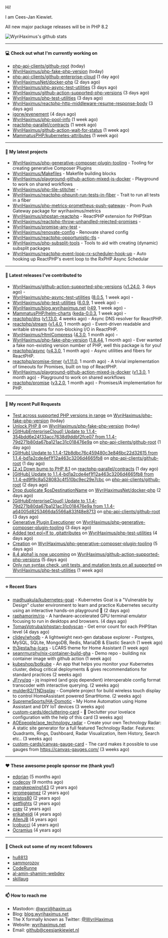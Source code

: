 Hi!

I am Cees-Jan Kiewiet.

All new major package releases will be in PHP 8.2

![WyriHaximus's github stats](https://github-readme-stats.vercel.app/api?username=WyriHaximus&show_icons=true)

---

#### 💻 Check out what I'm currently working on

- [php-api-clients/github-root](https://github.com/php-api-clients/github-root) (today)
- [WyriHaximus/php-fake-php-version](https://github.com/WyriHaximus/php-fake-php-version) (today)
- [php-api-clients/github-enterprise-cloud](https://github.com/php-api-clients/github-enterprise-cloud) (1 day ago)
- [WyriHaximusNet/docker-php](https://github.com/WyriHaximusNet/docker-php) (2 days ago)
- [WyriHaximus/php-async-test-utilities](https://github.com/WyriHaximus/php-async-test-utilities) (3 days ago)
- [WyriHaximus/github-action-supported-php-versions](https://github.com/WyriHaximus/github-action-supported-php-versions) (3 days ago)
- [WyriHaximus/php-test-utilities](https://github.com/WyriHaximus/php-test-utilities) (3 days ago)
- [WyriHaximus/reactphp-http-middleware-resume-response-body](https://github.com/WyriHaximus/reactphp-http-middleware-resume-response-body) (3 days ago)
- [igorw/evenement](https://github.com/igorw/evenement) (4 days ago)
- [WyriHaximus/php-pool-info](https://github.com/WyriHaximus/php-pool-info) (1 week ago)
- [reactphp-parallel/contracts](https://github.com/reactphp-parallel/contracts) (1 week ago)
- [WyriHaximus/github-action-wait-for-status](https://github.com/WyriHaximus/github-action-wait-for-status) (1 week ago)
- [MammatusPHP/kubernetes-attributes](https://github.com/MammatusPHP/kubernetes-attributes) (1 week ago)

---

#### 🌱 My latest projects

- [WyriHaximus/php-generative-composer-plugin-tooling](https://github.com/WyriHaximus/php-generative-composer-plugin-tooling) - Tooling for creating generative Composer Plugins
- [WyriHaximus/Makefiles](https://github.com/WyriHaximus/Makefiles) - Makefile building blocks
- [WyriHaximus/playground-github-action-mixed-js-docker](https://github.com/WyriHaximus/playground-github-action-mixed-js-docker) - Playground to work on shared workflows
- [WyriHaximus/php-tile-stitcher](https://github.com/WyriHaximus/php-tile-stitcher) - 
- [WyriHaximus/reactphp-phpunit-run-tests-in-fiber](https://github.com/WyriHaximus/reactphp-phpunit-run-tests-in-fiber) - Trait to run all tests in a fiber
- [WyriHaximus/php-metrics-prometheus-push-gateway](https://github.com/WyriHaximus/php-metrics-prometheus-push-gateway) - Prom Push Gateway package for wyrihaximus/metrics
- [WyriHaximus/phpstan-reactphp](https://github.com/WyriHaximus/phpstan-reactphp) - ReactPHP extension for PHPStan
- [WyriHaximus/reactphp-throw-unhandled-rejected-promises](https://github.com/WyriHaximus/reactphp-throw-unhandled-rejected-promises) - 
- [WyriHaximus/promise-any-test](https://github.com/WyriHaximus/promise-any-test) - 
- [WyriHaximus/renovate-config](https://github.com/WyriHaximus/renovate-config) - Renovate shared config
- [WyriHaximus/reactphp-opportunistic-tls](https://github.com/WyriHaximus/reactphp-opportunistic-tls) - 
- [WyriHaximus/php-subsplit-tools](https://github.com/WyriHaximus/php-subsplit-tools) - Tools to aid with creating (dynamic) subsplit packages
- [WyriHaximus/reactphp-event-loop-rx-scheduler-hook-up](https://github.com/WyriHaximus/reactphp-event-loop-rx-scheduler-hook-up) - Auto hooking up ReactPHP&#39;s event loop to the RxPHP Async Schedular

---

#### 🔭 Latest releases I've contributed to

- [WyriHaximus/github-action-supported-php-versions](https://github.com/WyriHaximus/github-action-supported-php-versions) ([v1.24.0](https://github.com/WyriHaximus/github-action-supported-php-versions/releases/tag/v1.24.0), 3 days ago) - 
- [WyriHaximus/php-async-test-utilities](https://github.com/WyriHaximus/php-async-test-utilities) ([8.0.5](https://github.com/WyriHaximus/php-async-test-utilities/releases/tag/8.0.5), 1 week ago) - 
- [WyriHaximus/php-test-utilities](https://github.com/WyriHaximus/php-test-utilities) ([6.0.9](https://github.com/WyriHaximus/php-test-utilities/releases/tag/6.0.9), 1 week ago) - 
- [WyriHaximus/blog.wyrihaximus.net](https://github.com/WyriHaximus/blog.wyrihaximus.net) ([r49](https://github.com/WyriHaximus/blog.wyrihaximus.net/releases/tag/r49), 1 week ago) - 
- [MammatusPHP/helm-charts](https://github.com/MammatusPHP/helm-charts) ([keda-0.0.3](https://github.com/MammatusPHP/helm-charts/releases/tag/keda-0.0.3), 1 week ago) - 
- [reactphp/dns](https://github.com/reactphp/dns) ([v1.13.0](https://github.com/reactphp/dns/releases/tag/v1.13.0), 4 weeks ago) - Async DNS resolver for ReactPHP.
- [reactphp/stream](https://github.com/reactphp/stream) ([v1.4.0](https://github.com/reactphp/stream/releases/tag/v1.4.0), 1 month ago) - Event-driven readable and writable streams for non-blocking I/O in ReactPHP.
- [WyriHaximus/HtmlCompress](https://github.com/WyriHaximus/HtmlCompress) ([4.3.0](https://github.com/WyriHaximus/HtmlCompress/releases/tag/4.3.0), 1 month ago) - 
- [WyriHaximus/php-fake-php-version](https://github.com/WyriHaximus/php-fake-php-version) ([1.8.44](https://github.com/WyriHaximus/php-fake-php-version/releases/tag/1.8.44), 1 month ago) - Ever wanted a fake non-existing version number of PHP, well this package is for you!
- [reactphp/async](https://github.com/reactphp/async) ([v4.3.0](https://github.com/reactphp/async/releases/tag/v4.3.0), 1 month ago) - Async utilities and fibers for ReactPHP.
- [reactphp/promise-timer](https://github.com/reactphp/promise-timer) ([v1.11.0](https://github.com/reactphp/promise-timer/releases/tag/v1.11.0), 1 month ago) - A trivial implementation of timeouts for Promises, built on top of ReactPHP.
- [WyriHaximus/playground-github-action-mixed-js-docker](https://github.com/WyriHaximus/playground-github-action-mixed-js-docker) ([v1.3.0](https://github.com/WyriHaximus/playground-github-action-mixed-js-docker/releases/tag/v1.3.0), 1 month ago) - Playground to work on shared workflows
- [reactphp/promise](https://github.com/reactphp/promise) ([v3.2.0](https://github.com/reactphp/promise/releases/tag/v3.2.0), 1 month ago) - Promises/A implementation for PHP.

---

#### 🔨 My recent Pull Requests

- [Test across supported PHP versions in range](https://github.com/WyriHaximus/php-fake-php-version/pull/118) on [WyriHaximus/php-fake-php-version](https://github.com/WyriHaximus/php-fake-php-version) (today)
- [Unlock PHP 8](https://github.com/WyriHaximus/php-fake-php-version/pull/117) on [WyriHaximus/php-fake-php-version](https://github.com/WyriHaximus/php-fake-php-version) (today)
- [[GitHubEnterpriseCloud] Update to 1.1.4-354bdd6e24f33acc7638d9ddbf2fce07 from 1.1.4-79d271b80da67ba121ac31c018476e9a](https://github.com/php-api-clients/github-root/pull/1229) on [php-api-clients/github-root](https://github.com/php-api-clients/github-root) (1 day ago)
- [[GitHub] Update to 1.1.4-12b8dbc76c459480c3e846bc22d32615 from 1.1.4-bd1a2cde4ef1f12a463c3206d4665fb8](https://github.com/php-api-clients/github-root/pull/1228) on [php-api-clients/github-root](https://github.com/php-api-clients/github-root) (1 day ago)
- [[2.x] Down bump to PHP 8.1](https://github.com/reactphp-parallel/contracts/pull/11) on [reactphp-parallel/contracts](https://github.com/reactphp-parallel/contracts) (1 day ago)
- [[GitHub] Update to 1.1.4-bd1a2cde4ef1f12a463c3206d4665fb8 from 1.1.4-ed9f9c8a528083c4f510bc9ec29e7cbc](https://github.com/php-api-clients/github-root/pull/1227) on [php-api-clients/github-root](https://github.com/php-api-clients/github-root) (2 days ago)
- [Drop duplicate $osDestinationName](https://github.com/WyriHaximusNet/docker-php/pull/247) on [WyriHaximusNet/docker-php](https://github.com/WyriHaximusNet/docker-php) (2 days ago)
- [[GitHubEnterpriseCloud] Update to 1.1.4-79d271b80da67ba121ac31c018476e9a from 1.1.4-a64005d8253466da5566a833f48e8713](https://github.com/php-api-clients/github-root/pull/1226) on [php-api-clients/github-root](https://github.com/php-api-clients/github-root) (3 days ago)
- [Generative Plugin Executioner](https://github.com/WyriHaximus/php-generative-composer-plugin-tooling/pull/3) on [WyriHaximus/php-generative-composer-plugin-tooling](https://github.com/WyriHaximus/php-generative-composer-plugin-tooling) (3 days ago)
- [Added text eol=lf to .gitattributes](https://github.com/WyriHaximus/php-test-utilities/pull/922) on [WyriHaximus/php-test-utilities](https://github.com/WyriHaximus/php-test-utilities) (4 days ago)
- [Creation](https://github.com/WyriHaximus/php-generative-composer-plugin-tooling/pull/1) on [WyriHaximus/php-generative-composer-plugin-tooling](https://github.com/WyriHaximus/php-generative-composer-plugin-tooling) (5 days ago)
- [8.4 alpha1 is now upcoming](https://github.com/WyriHaximus/github-action-supported-php-versions/pull/52) on [WyriHaximus/github-action-supported-php-versions](https://github.com/WyriHaximus/github-action-supported-php-versions) (5 days ago)
- [Only run syntax check, unit tests, and mutation tests on all supported](https://github.com/WyriHaximus/php-test-utilities/pull/919) on [WyriHaximus/php-test-utilities](https://github.com/WyriHaximus/php-test-utilities) (1 week ago)

---

#### ⭐ Recent Stars

- [madhuakula/kubernetes-goat](https://github.com/madhuakula/kubernetes-goat) - Kubernetes Goat is a &#34;Vulnerable by Design&#34; cluster environment to learn and practice Kubernetes security using an interactive hands-on playground 🚀 (2 days ago)
- [raphamorim/rio](https://github.com/raphamorim/rio) - A hardware-accelerated GPU terminal emulator focusing to run in desktops and browsers. (4 days ago)
- [TomasVotruba/phpstan-bodyscan](https://github.com/TomasVotruba/phpstan-bodyscan) - Get error count for each PHPStan level (4 days ago)
- [clidey/whodb](https://github.com/clidey/whodb) - A lightweight next-gen database explorer - Postgres, MySQL, SQLite, MongoDB, Redis, MariaDB &amp; Elastic Search (1 week ago)
- [th3jesta/ha-lcars](https://github.com/th3jesta/ha-lcars) - LCARS theme for Home Assistant (1 week ago)
- [seanrmurphy/nix-container-build-gha](https://github.com/seanrmurphy/nix-container-build-gha) - Demo repo - building nix container image with github action (1 week ago)
- [kubeshop/botkube](https://github.com/kubeshop/botkube) - An app that helps you monitor your Kubernetes cluster, debug critical deployments &amp; gives recommendations for standard practices (2 weeks ago)
- [JFryy/qq](https://github.com/JFryy/qq) - jq inspired (and gojq dependent) interoperable config format transcoder with interactive querying. (2 weeks ago)
- [mulder82/TNDisplay](https://github.com/mulder82/TNDisplay) - Complete project for build wireless touch display to control HomeAssistant powered SmartHome. (2 weeks ago)
- [SupremeSports/HA-Domotic](https://github.com/SupremeSports/HA-Domotic) - My Home Automation using Home Assistant and DIY IoT devices (3 weeks ago)
- [custom-cards/decluttering-card](https://github.com/custom-cards/decluttering-card) - 🧹 Declutter your lovelace configuration with the help of this card (3 weeks ago)
- [AOEpeople/aoe_technology_radar](https://github.com/AOEpeople/aoe_technology_radar) - Create your own Technology Radar: A static site generator for a full featured Technology Radar. Features: Quadrants, Rings, Dashboard, Radar Visualization, Item History, Search etc.. (3 weeks ago)
- [custom-cards/canvas-gauge-card](https://github.com/custom-cards/canvas-gauge-card) - The card makes it possible to use gauges from https://canvas-gauges.com/ (3 weeks ago)

---

#### ❤️ These awesome people sponsor me (thank you!)

- [edorian](https://github.com/edorian) (5 months ago)
- [codecov](https://github.com/codecov) (9 months ago)
- [mangkepwing143](https://github.com/mangkepwing143) (2 years ago)
- [jeromegamez](https://github.com/jeromegamez) (2 years ago)
- [kristos80](https://github.com/kristos80) (2 years ago)
- [getflights](https://github.com/getflights) (2 years ago)
- [csev](https://github.com/csev) (2 years ago)
- [erikaheidi](https://github.com/erikaheidi) (4 years ago)
- [AllenJB](https://github.com/AllenJB) (4 years ago)
- [lcobucci](https://github.com/lcobucci) (4 years ago)
- [Ocramius](https://github.com/Ocramius) (4 years ago)

---

#### 👯 Check out some of my recent followers

- [hu8813](https://github.com/hu8813)
- [sammorozov](https://github.com/sammorozov)
- [CodeRunne](https://github.com/CodeRunne)
- [al-amin-shamim-webdev](https://github.com/al-amin-shamim-webdev)
- [skillaug](https://github.com/skillaug)

---

#### 📫 How to reach me

- Mastodon: [@wyri@haxim.us](https://toot-toot.wyrihaxim.us/@wyri)
- Blog: [blog.wyrihaximus.net](https://blog.wyrihaximus.net/)
- The X formally known as Twitter: [@WyriHaximus](https://twitter.com/WyriHaximus)
- Website: [wyrihaximus.net](https://wyrihaximus.net/)
- Email: [github@ceesjankiewiet.nl](mailto:github@ceesjankiewiet.nl)
